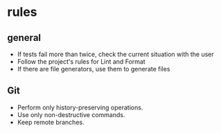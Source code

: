 # rules

## general

- If tests fail more than twice, check the current situation with the user
- Follow the project's rules for Lint and Format
- If there are file generators, use them to generate files

## Git

- Perform only history-preserving operations.
- Use only non-destructive commands.
- Keep remote branches.
